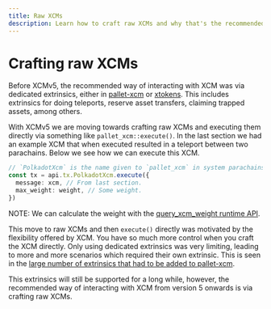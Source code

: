 ```yaml
---
title: Raw XCMs
description: Learn how to craft raw XCMs and why that's the recommended way with XCMv5.
---
```


# Crafting raw XCMs

Before XCMv5, the recommended way of interacting with XCM was via dedicated extrinsics, either in [pallet-xcm](https://github.com/paritytech/polkadot-sdk/blob/35e6befc5dd61deb154ff0eb7c180a038e626d66/polkadot/xcm/pallet-xcm/src/lib.rs#L17) or [xtokens](https://github.com/open-web3-stack/open-runtime-module-library/blob/0b0bbadb8d0539bbd855eb7eeebcc95397a2a013/xtokens/README.md).
This includes extrinsics for doing teleports, reserve asset transfers, claiming trapped assets, among others.

With XCMv5 we are moving towards crafting raw XCMs and executing them directly via something like `pallet_xcm::execute()`.
In the last section we had an example XCM that when executed resulted in a teleport between two parachains.
Below we see how we can execute this XCM.

```typescript
// `PolkadotXcm` is the name given to `pallet_xcm` in system parachains.
const tx = api.tx.PolkadotXcm.execute({
  message: xcm, // From last section.
  max_weight: weight, // Some weight.
})
```

NOTE: We can calculate the weight with the [query_xcm_weight runtime API](/develop/interoperability/xcm-runtime-apis/#query-xcm-weight).

This move to raw XCMs and then `execute()` directly was motivated by the flexibility offered by XCM.
You have so much more control when you craft the XCM directly.
Only using dedicated extrinsics was very limiting, leading to more and more scenarios which required their own extrinsic.
This is seen in the [large number of extrinsics that had to be added to pallet-xcm](https://paritytech.github.io/polkadot-sdk/master/pallet_xcm/pallet/enum.Call.html#variants).

This extrinsics will still be supported for a long while, however, the recommended way of interacting with XCM from version 5 onwards is via crafting raw XCMs.
